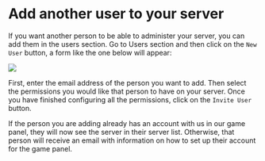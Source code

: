 # Add another user to your server

If you want another person to be able to administer your server, you can add them in the users section. Go to Users section and then click on the `New User` button, a form like the one below will appear:

![](https://i.imgur.com/8RQHtcT.png)

First, enter the email address of the person you want to add. Then select the permissions you would like that person to have on your server. Once you have finished configuring all the permissions, click on the `Invite User` button.

If the person you are adding already has an account with us in our game panel, they will now see the server in their server list. Otherwise, that person will receive an email with information on how to set up their account for the game panel.
